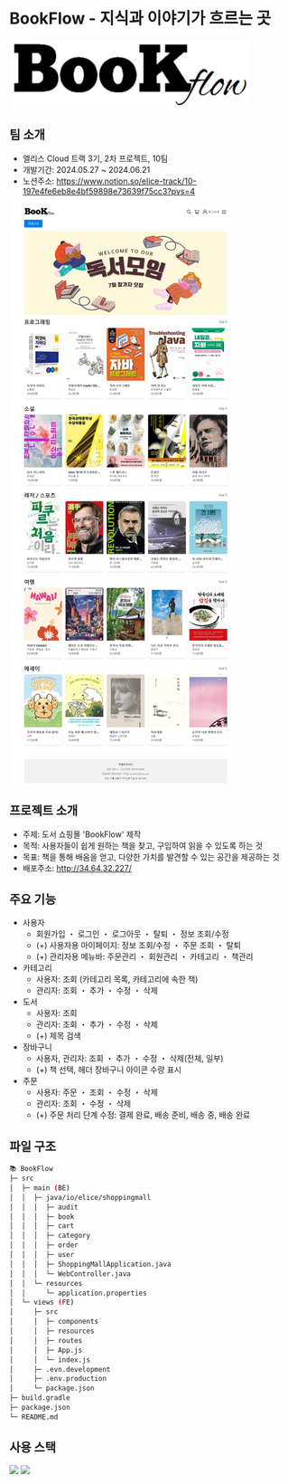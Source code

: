 # BookFlow - 지식과 이야기가 흐르는 곳

![로고](src/views/public/bookflow.png)

## 팀 소개
- 엘리스 Cloud 트랙 3기, 2차 프로젝트, 10팀
- 개발기간: 2024.05.27 ~ 2024.06.21
- 노션주소: https://www.notion.so/elice-track/10-197e4fe6eb8e4bf59898e73639f75cc3?pvs=4

![alt text](image.png)

## 프로젝트 소개
- 주제: 도서 쇼핑몰 'BookFlow' 제작
- 목적: 사용자들이 쉽게 원하는 책을 찾고, 구입하여 읽을 수 있도록 하는 것
- 목표: 책을 통해 배움을 얻고, 다양한 가치를 발견할 수 있는 공간을 제공하는 것
- 배포주소: http://34.64.32.227/


## 주요 기능
- 사용자
    - 회원가입 ・ 로그인 ・ 로그아웃 ・ 탈퇴  ・ 정보 조회/수정
    - (+) 사용자용 마이페이지: 정보 조회/수정 ・ 주문 조회 ・ 탈퇴
    - (+) 관리자용 메뉴바: 주문관리 ・ 회원관리 ・ 카테고리 ・ 책관리
- 카테고리 
    - 사용자: 조회 (카테고리 목록, 카테고리에 속한 책)
    - 관리자: 조회 ・ 추가 ・ 수정 ・ 삭제
- 도서
    - 사용자: 조회
    - 관리자: 조회 ・ 추가 ・ 수정 ・ 삭제
    - (+) 제목 검색
- 장바구니
    - 사용자, 관리자: 조회 ・ 추가 ・ 수정 ・ 삭제(전체, 일부)
    - (+) 책 선택, 헤더 장바구니 아이콘 수량 표시
- 주문
    - 사용자: 주문 ・ 조회 ・ 수정 ・ 삭제
    - 관리자: 조회 ・ 수정 ・ 삭제 
    - (+) 주문 처리 단계 수정: 결제 완료, 배송 준비, 배송 중, 배송 완료


## 파일 구조
```bash
📚 BookFlow
├─ src
│  ├─ main (BE)
│  │  ├─ java/io/elice/shoppingmall
│  │  │  ├─ audit
│  │  │  ├─ book
│  │  │  ├─ cart
│  │  │  ├─ category
│  │  │  ├─ order
│  │  │  ├─ user
│  │  │  ├─ ShoppingMallApplication.java
│  │  │  └─ WebController.java
│  │  └─ resources
│  │     └─ application.properties
│  └─ views (FE)
│     ├─ src
│     │  ├─ components
│     │  ├─ resources
│     │  ├─ routes
│     │  ├─ App.js
│     │  └─ index.js
│     ├─ .evn.development
│     ├─ .env.production
│     └─ package.json
├─ build.gradle
├─ package.json
└─ README.md
```


## 사용 스택
<div>
    <img src="https://img.shields.io/badge/springboot-6DB33F?style=for-the-badge&logo=springboot&logoColor=white">
    <img src="https://img.shields.io/badge/Java-%23ED8B00.svg?logo=openjdk&logoColor=white">
</div>

